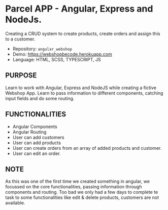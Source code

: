 # Parcel APP - Angular, Express and NodeJs.

Creating a CRUD system to create products, create orders and assign this to a customer.

- Repository: `angular_webshop`
- Demo: https://webshopbecode.herokuapp.com
- Language: HTML, SCSS, TYPESCRIPT, JS

## PURPOSE

Learn to work with Angular, Express and NodeJS while creating a fictive Webshop App. Learn to pass information to different components, catching input fields and do some routing.

## FUNCTIONALITIES

- Angular Components
- Angular Routing
- User can add customers
- User can add products
- User can create orders from an array of added products and customer.
- User can edit an order.


## NOTE
As this was one of the first time we created something in angular, we focussed on the core functionalities, passing information through components and routing. 
Too bad we only had a few days to complete te task to some functionalities like edit & delete products, customers are not available.


